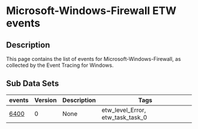 # Microsoft-Windows-Firewall ETW events

## Description
This page contains the list of events for Microsoft-Windows-Firewall, as collected by the Event Tracing for Windows.

## Sub Data Sets
|events|Version|Description|Tags|
|---|---|---|---|
|[6400](events/event-6400.md)|0|None|etw_level_Error, etw_task_task_0|
